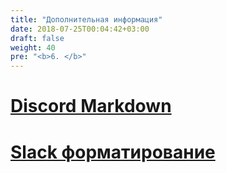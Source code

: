 ```yaml
---
title: "Дополнительная информация"
date: 2018-07-25T00:04:42+03:00
draft: false
weight: 40
pre: "<b>6. </b>"
---
```

# [<i class="fa fa-pencil" aria-hidden="true"></i> Discord Markdown](./discord-markdown)
# [<i class="fa fa-slack" aria-hidden="true"></i> Slack форматирование](./slack-formatting)
